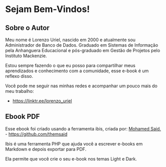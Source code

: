 # Sejam Bem-Vindos!
## Sobre o Autor
Meu nome é Lorenzo Uriel, nascido em 2000 e atualmente sou Administrador de Banco de Dados. Graduado em Sistemas de Informação pela Anhanguera Educacional e pós-graduado em Gestão de Projetos pelo Instituto Mackenzie.

Estou sempre fazendo o que eu posso para compartilhar meus aprendizados e conhecimento com a comunidade, esse e-book é um reflexo disso.

Você pode me seguir nas minhas redes e acompanhar um pouco mais do meu trabalho:
- https://linktr.ee/lorenzo_uriel

## Ebook PDF 
Esse ebook foi criado usando a ferramenta ibis, criada por: [Mohamed Said.](https://github.com/themsaid) - https://github.com/themsaid

Ibis é uma ferramenta PHP que ajuda você a escrever e-books em Markdown e depois exportar para PDF.

Ela permite que você crie o seu e-book nos temas Light e Dark.